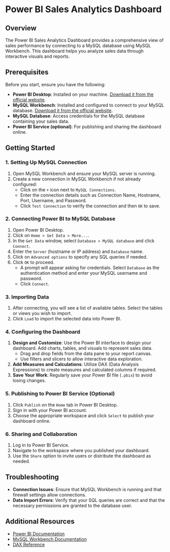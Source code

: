 # Power BI Sales Analytics Dashboard

## Overview

The Power BI Sales Analytics Dashboard provides a comprehensive view of sales performance by connecting to a MySQL database using MySQL Workbench. This dashboard helps you analyze sales data through interactive visuals and reports.

## Prerequisites

Before you start, ensure you have the following:

- **Power BI Desktop**: Installed on your machine. [Download it from the official website](https://powerbi.microsoft.com/desktop/).
- **MySQL Workbench**: Installed and configured to connect to your MySQL database. [Download it from the official website](https://dev.mysql.com/downloads/workbench/).
- **MySQL Database**: Access credentials for the MySQL database containing your sales data.
- **Power BI Service (optional)**: For publishing and sharing the dashboard online.

## Getting Started

### 1. Setting Up MySQL Connection

1. Open MySQL Workbench and ensure your MySQL server is running.
2. Create a new connection in MySQL Workbench if not already configured:
   - Click on the `+` icon next to `MySQL Connections`.
   - Enter the connection details such as Connection Name, Hostname, Port, Username, and Password.
   - Click `Test Connection` to verify the connection and then `OK` to save.

### 2. Connecting Power BI to MySQL Database

1. Open Power BI Desktop.
2. Click on `Home > Get Data > More...`.
3. In the `Get Data` window, select `Database > MySQL database` and click `Connect`.
4. Enter the `Server` (hostname or IP address) and `Database` name.
5. Click on `Advanced options` to specify any SQL queries if needed.
6. Click `OK` to proceed.
   - A prompt will appear asking for credentials. Select `Database` as the authentication method and enter your MySQL username and password.
   - Click `Connect`.

### 3. Importing Data

1. After connecting, you will see a list of available tables. Select the tables or views you wish to import.
2. Click `Load` to import the selected data into Power BI.

### 4. Configuring the Dashboard

1. **Design and Customize**: Use the Power BI interface to design your dashboard. Add charts, tables, and visuals to represent sales data.
   - Drag and drop fields from the data pane to your report canvas.
   - Use filters and slicers to allow interactive data exploration.
2. **Add Measures and Calculations**: Utilize DAX (Data Analysis Expressions) to create measures and calculated columns if required.
3. **Save Your Work**: Regularly save your Power BI file (`.pbix`) to avoid losing changes.

### 5. Publishing to Power BI Service (Optional)

1. Click `Publish` on the `Home` tab in Power BI Desktop.
2. Sign in with your Power BI account.
3. Choose the appropriate workspace and click `Select` to publish your dashboard online.

### 6. Sharing and Collaboration

1. Log in to Power BI Service.
2. Navigate to the workspace where you published your dashboard.
3. Use the `Share` option to invite users or distribute the dashboard as needed.

## Troubleshooting

- **Connection Issues**: Ensure that MySQL Workbench is running and that firewall settings allow connections.
- **Data Import Errors**: Verify that your SQL queries are correct and that the necessary permissions are granted to the database user.

## Additional Resources

- [Power BI Documentation](https://docs.microsoft.com/power-bi/)
- [MySQL Workbench Documentation](https://dev.mysql.com/doc/workbench/en/)
- [DAX Reference](https://docs.microsoft.com/dax/)

